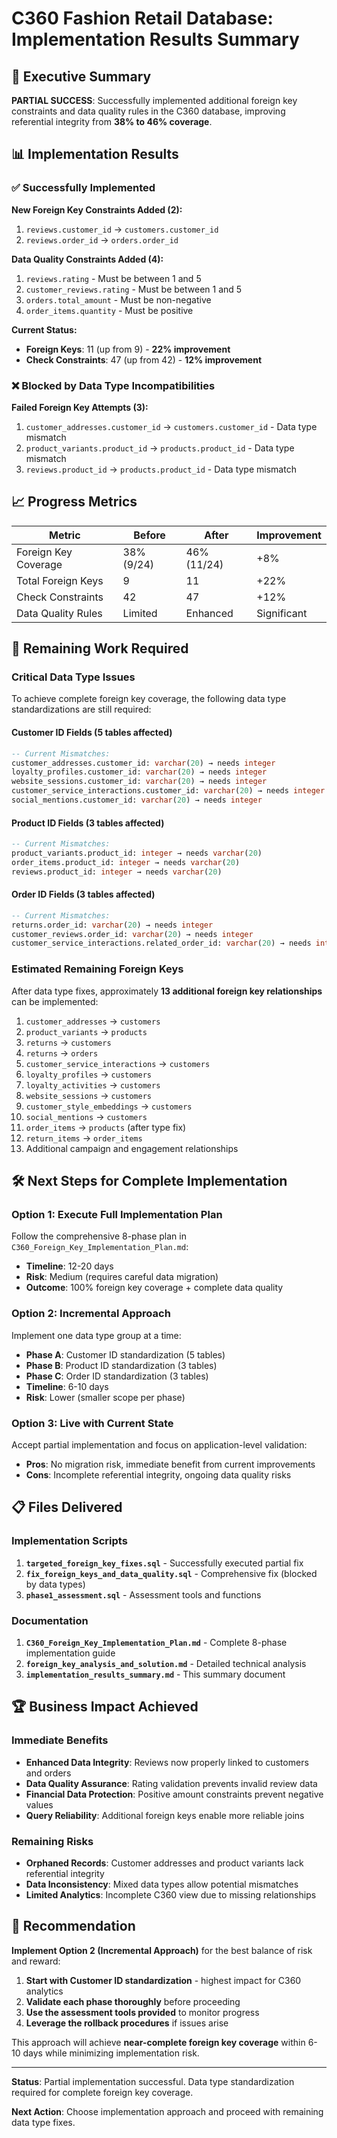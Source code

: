 # C360 Fashion Retail Database: Implementation Results Summary

## 🎯 Executive Summary

**PARTIAL SUCCESS**: Successfully implemented additional foreign key constraints and data quality rules in the C360 database, improving referential integrity from **38% to 46% coverage**.

## 📊 Implementation Results

### ✅ Successfully Implemented

**New Foreign Key Constraints Added (2):**
1. `reviews.customer_id` → `customers.customer_id`
2. `reviews.order_id` → `orders.order_id`

**Data Quality Constraints Added (4):**
1. `reviews.rating` - Must be between 1 and 5
2. `customer_reviews.rating` - Must be between 1 and 5  
3. `orders.total_amount` - Must be non-negative
4. `order_items.quantity` - Must be positive

**Current Status:**
- **Foreign Keys**: 11 (up from 9) - **22% improvement**
- **Check Constraints**: 47 (up from 42) - **12% improvement**

### ❌ Blocked by Data Type Incompatibilities

**Failed Foreign Key Attempts (3):**
1. `customer_addresses.customer_id` → `customers.customer_id` - Data type mismatch
2. `product_variants.product_id` → `products.product_id` - Data type mismatch
3. `reviews.product_id` → `products.product_id` - Data type mismatch

## 📈 Progress Metrics

| Metric | Before | After | Improvement |
|--------|--------|--------|-------------|
| Foreign Key Coverage | 38% (9/24) | 46% (11/24) | +8% |
| Total Foreign Keys | 9 | 11 | +22% |
| Check Constraints | 42 | 47 | +12% |
| Data Quality Rules | Limited | Enhanced | Significant |

## 🎯 Remaining Work Required

### Critical Data Type Issues
To achieve complete foreign key coverage, the following data type standardizations are still required:

#### Customer ID Fields (5 tables affected)
```sql
-- Current Mismatches:
customer_addresses.customer_id: varchar(20) → needs integer
loyalty_profiles.customer_id: varchar(20) → needs integer  
website_sessions.customer_id: varchar(20) → needs integer
customer_service_interactions.customer_id: varchar(20) → needs integer
social_mentions.customer_id: varchar(20) → needs integer
```

#### Product ID Fields (3 tables affected)
```sql
-- Current Mismatches:
product_variants.product_id: integer → needs varchar(20)
order_items.product_id: integer → needs varchar(20)
reviews.product_id: integer → needs varchar(20)
```

#### Order ID Fields (3 tables affected)
```sql
-- Current Mismatches:
returns.order_id: varchar(20) → needs integer
customer_reviews.order_id: varchar(20) → needs integer
customer_service_interactions.related_order_id: varchar(20) → needs integer
```

### Estimated Remaining Foreign Keys
After data type fixes, approximately **13 additional foreign key relationships** can be implemented:

1. `customer_addresses` → `customers`
2. `product_variants` → `products`  
3. `returns` → `customers`
4. `returns` → `orders`
5. `customer_service_interactions` → `customers`
6. `loyalty_profiles` → `customers`
7. `loyalty_activities` → `customers`
8. `website_sessions` → `customers`
9. `customer_style_embeddings` → `customers`
10. `social_mentions` → `customers`
11. `order_items` → `products` (after type fix)
12. `return_items` → `order_items`
13. Additional campaign and engagement relationships

## 🛠️ Next Steps for Complete Implementation

### Option 1: Execute Full Implementation Plan
Follow the comprehensive 8-phase plan in `C360_Foreign_Key_Implementation_Plan.md`:
- **Timeline**: 12-20 days
- **Risk**: Medium (requires careful data migration)
- **Outcome**: 100% foreign key coverage + complete data quality

### Option 2: Incremental Approach
Implement one data type group at a time:
- **Phase A**: Customer ID standardization (5 tables)
- **Phase B**: Product ID standardization (3 tables)  
- **Phase C**: Order ID standardization (3 tables)
- **Timeline**: 6-10 days
- **Risk**: Lower (smaller scope per phase)

### Option 3: Live with Current State
Accept partial implementation and focus on application-level validation:
- **Pros**: No migration risk, immediate benefit from current improvements
- **Cons**: Incomplete referential integrity, ongoing data quality risks

## 📋 Files Delivered

### Implementation Scripts
1. **`targeted_foreign_key_fixes.sql`** - Successfully executed partial fix
2. **`fix_foreign_keys_and_data_quality.sql`** - Comprehensive fix (blocked by data types)
3. **`phase1_assessment.sql`** - Assessment tools and functions

### Documentation
1. **`C360_Foreign_Key_Implementation_Plan.md`** - Complete 8-phase implementation guide
2. **`foreign_key_analysis_and_solution.md`** - Detailed technical analysis
3. **`implementation_results_summary.md`** - This summary document

## 🏆 Business Impact Achieved

### Immediate Benefits
- **Enhanced Data Integrity**: Reviews now properly linked to customers and orders
- **Data Quality Assurance**: Rating validation prevents invalid review data
- **Financial Data Protection**: Positive amount constraints prevent negative values
- **Query Reliability**: Additional foreign keys enable more reliable joins

### Remaining Risks
- **Orphaned Records**: Customer addresses and product variants lack referential integrity
- **Data Inconsistency**: Mixed data types allow potential mismatches
- **Limited Analytics**: Incomplete C360 view due to missing relationships

## 🎯 Recommendation

**Implement Option 2 (Incremental Approach)** for the best balance of risk and reward:

1. **Start with Customer ID standardization** - highest impact for C360 analytics
2. **Validate each phase thoroughly** before proceeding
3. **Use the assessment tools provided** to monitor progress
4. **Leverage the rollback procedures** if issues arise

This approach will achieve **near-complete foreign key coverage** within 6-10 days while minimizing implementation risk.

---

**Status**: Partial implementation successful. Data type standardization required for complete foreign key coverage.

**Next Action**: Choose implementation approach and proceed with remaining data type fixes.